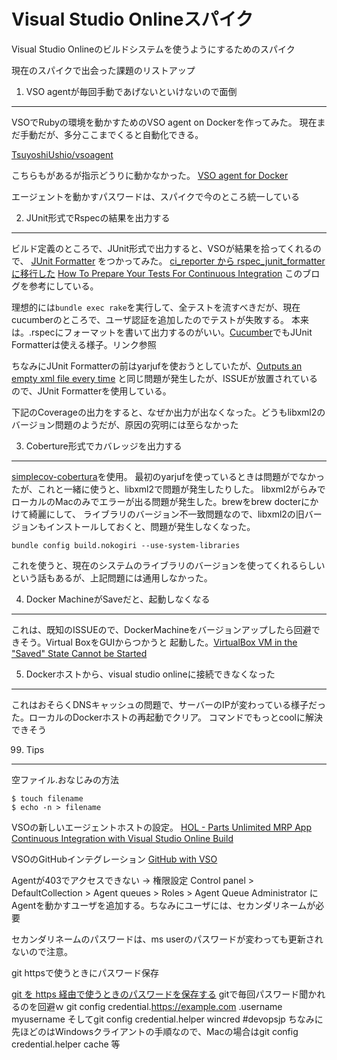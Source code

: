 Visual Studio Onlineスパイク
===

Visual Studio Onlineのビルドシステムを使うようにするためのスパイク

現在のスパイクで出会った課題のリストアップ

1. VSO agentが毎回手動であげないといけないので面倒
---
VSOでRubyの環境を動かすためのVSO agent on Dockerを作ってみた。
現在まだ手動だが、多分ここまでくると自動化できる。

[TsuyoshiUshio/vsoagent](https://github.com/TsuyoshiUshio/vsoagent)

こちらもがあるが指示どうりに動かなかった。
[VSO agent for Docker](https://github.com/jgarverick/vsoagent)

エージェントを動かすパスワードは、スパイクで今のところ統一している

2. JUnit形式でRspecの結果を出力する
---

ビルド定義のところで、JUnit形式で出力すると、VSOが結果を拾ってくれるので、
[JUnit Formatter](https://github.com/sj26/rspec_junit_formatter) をつかってみた。
[ci_reporter から rspec_junit_formatter に移行した](http://blog.n-z.jp/blog/2014-06-13-ci-reporter-to-rspec-junit-formatter.html)
[How To Prepare Your Tests For Continuous Integration](http://elementalselenium.com/tips/57-junit-xml)
このブログを参考にしている。

理想的には`bundle exec rake`を実行して、全テストを流すべきだが、現在cucumberのところで、ユーザ認証を追加したのでテストが失敗する。
本来は。.rspecにフォーマットを書いて出力するのがいい。[Cucumber](https://www.relishapp.com/cucumber/cucumber/docs/formatters/junit-output-formatter)でもJUnit Formatterは使える様子。リンク参照

ちなみにJUnit Formatterの前はyarjufを使おうとしていたが、[Outputs an empty xml file every time](https://github.com/natritmeyer/yarjuf/issues/14)
と同じ問題が発生したが、ISSUEが放置されているので、JUnit Formatterを使用している。

下記のCoverageの出力をすると、なぜか出力が出なくなった。どうもlibxml2のバージョン問題のようだが、原因の究明には至らなかった

3. Coberture形式でカバレッジを出力する
---

[simplecov-cobertura](https://github.com/dashingrocket/simplecov-cobertura)を使用。
最初のyarjufを使っているときは問題がでなかったが、これと一緒に使うと、libxml2で問題が発生したりした。
libxml2がらみでローカルのMacのみでエラーが出る問題が発生した。brewをbrew docterにかけて綺麗にして、
ライブラリのバージョン不一致問題なので、libxml2の旧バージョンもインストールしておくと、問題が発生しなくなった。

```
bundle config build.nokogiri --use-system-libraries
```
これを使うと、現在のシステムのライブラリのバージョンを使ってくれるらしいという話もあるが、上記問題には通用しなかった。

4. Docker MachineがSaveだと、起動しなくなる
---

これは、既知のISSUEので、DockerMachineをバージョンアップしたら回避できそう。Virtual BoxをGUIからつかうと
起動した。[VirtualBox VM in the "Saved" State Cannot be Started](https://github.com/docker/machine/issues/809)

5. Dockerホストから、visual studio onlineに接続できなくなった
---

これはおそらくDNSキャッシュの問題で、サーバーのIPが変わっている様子だった。ローカルのDockerホストの再起動でクリア。
コマンドでもっとcoolに解決できそう

99. Tips
---

空ファイル.おなじみの方法

```
$ touch filename
$ echo -n > filename
```

VSOの新しいエージェントホストの設定。
[HOL - Parts Unlimited MRP App Continuous Integration with Visual Studio Online Build](https://github.com/Microsoft/PartsUnlimitedMRP/blob/master/docs/HOL_Continuous-Integration-with-Visual-Studio-Online-Build/HOL_Continuous-Integration-with-Visual-Studio-Online-Build.md)

VSOのGitHubインテグレーション
[GitHub with VSO](https://msdn.microsoft.com/en-us/Library/vs/alm/Build/github/index)

Agentが403でアクセスできない -> 権限設定
Control panel > DefaultCollection > Agent queues > Roles > Agent Queue Administrator
にAgentを動かすユーザを追加する。ちなみにユーザには、セカンダリネームが必要

セカンダリネームのパスワードは、ms userのパスワードが変わっても更新されないので注意。

git httpsで使うときにパスワード保存

[git を https 経由で使うときのパスワードを保存する](http://qiita.com/usamik26/items/c655abcaeee02ea59695)
gitで毎回パスワード聞かれるのを回避ｗ git config credential.https://example.com  .username myusername  そしてgit config credential.helper wincred #devopsjp
ちなみに先ほどのはWindowsクライアントの手順なので、Macの場合はgit config credential.helper cache 等
